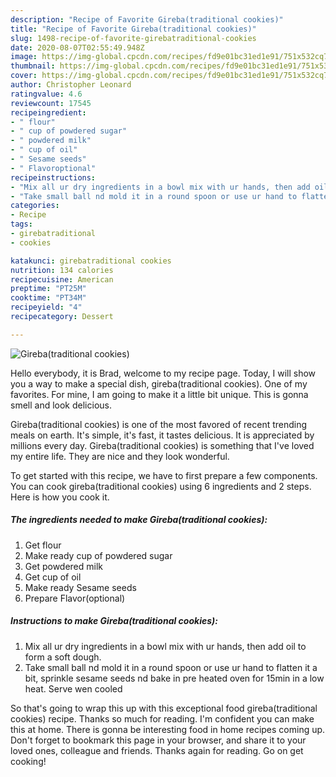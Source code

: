 ```yaml
---
description: "Recipe of Favorite Gireba(traditional cookies)"
title: "Recipe of Favorite Gireba(traditional cookies)"
slug: 1498-recipe-of-favorite-girebatraditional-cookies
date: 2020-08-07T02:55:49.948Z
image: https://img-global.cpcdn.com/recipes/fd9e01bc31ed1e91/751x532cq70/girebatraditional-cookies-recipe-main-photo.jpg
thumbnail: https://img-global.cpcdn.com/recipes/fd9e01bc31ed1e91/751x532cq70/girebatraditional-cookies-recipe-main-photo.jpg
cover: https://img-global.cpcdn.com/recipes/fd9e01bc31ed1e91/751x532cq70/girebatraditional-cookies-recipe-main-photo.jpg
author: Christopher Leonard
ratingvalue: 4.6
reviewcount: 17545
recipeingredient:
- " flour"
- " cup of powdered sugar"
- " powdered milk"
- " cup of oil"
- " Sesame seeds"
- " Flavoroptional"
recipeinstructions:
- "Mix all ur dry ingredients in a bowl mix with ur hands, then add oil to form a soft dough."
- "Take small ball nd mold it in a round spoon or use ur hand to flatten it a bit, sprinkle sesame seeds nd bake in pre heated oven for 15min in a low heat. Serve wen cooled"
categories:
- Recipe
tags:
- girebatraditional
- cookies

katakunci: girebatraditional cookies 
nutrition: 134 calories
recipecuisine: American
preptime: "PT25M"
cooktime: "PT34M"
recipeyield: "4"
recipecategory: Dessert

---
```



![Gireba(traditional cookies)](https://img-global.cpcdn.com/recipes/fd9e01bc31ed1e91/751x532cq70/girebatraditional-cookies-recipe-main-photo.jpg)

Hello everybody, it is Brad, welcome to my recipe page. Today, I will show you a way to make a special dish, gireba(traditional cookies). One of my favorites. For mine, I am going to make it a little bit unique. This is gonna smell and look delicious.

Gireba(traditional cookies) is one of the most favored of recent trending meals on earth. It's simple, it's fast, it tastes delicious. It is appreciated by millions every day. Gireba(traditional cookies) is something that I've loved my entire life. They are nice and they look wonderful.




To get started with this recipe, we have to first prepare a few components. You can cook gireba(traditional cookies) using 6 ingredients and 2 steps. Here is how you cook it.

<!--inarticleads1-->

##### The ingredients needed to make Gireba(traditional cookies):

1. Get  flour
1. Make ready  cup of powdered sugar
1. Get  powdered milk
1. Get  cup of oil
1. Make ready  Sesame seeds
1. Prepare  Flavor(optional)




<!--inarticleads2-->

##### Instructions to make Gireba(traditional cookies):

1. Mix all ur dry ingredients in a bowl mix with ur hands, then add oil to form a soft dough.
1. Take small ball nd mold it in a round spoon or use ur hand to flatten it a bit, sprinkle sesame seeds nd bake in pre heated oven for 15min in a low heat. Serve wen cooled




So that's going to wrap this up with this exceptional food gireba(traditional cookies) recipe. Thanks so much for reading. I'm confident you can make this at home. There is gonna be interesting food in home recipes coming up. Don't forget to bookmark this page in your browser, and share it to your loved ones, colleague and friends. Thanks again for reading. Go on get cooking!
